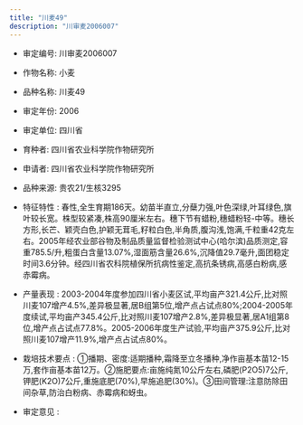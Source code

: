 ```yaml
---
title: "川麦49"
description: "川审麦2006007"
---
```

* 审定编号:  川审麦2006007

*  作物名称:  小麦

*  品种名称:  川麦49

*  审定年份:  2006

*  审定单位:  四川省

* 育种者:  四川省农业科学院作物研究所

*  申请者:  四川省农业科学院作物研究所

*  品种来源:  贵农21/生核3295

*  特征特性 : 
春性,全生育期186天。幼苗半直立,分蘖力强,叶色深绿,叶耳绿色,旗叶较长宽。株型较紧凑,株高90厘米左右。穗下节有蜡粉,穗蜡粉轻-中等。穗长方形,长芒、颖壳白色,护颖无茸毛,籽粒白色,半角质,腹沟浅,饱满,千粒重42克左右。2005年经农业部谷物及制品质量监督检验测试中心(哈尔滨)品质测定,容重785.5/升,粗蛋白含量13.07%,湿面筋含量26.6%,沉降值29.7毫升,面团稳定时间3.6分钟。经四川省农科院植保所抗病性鉴定,高抗条锈病,高感白粉病,感赤霉病。
 
*  产量表现 : 
2003-2004年度参加四川省小麦区试,平均亩产321.4公斤,比对照川麦107增产4.5%,差异极显著,居B组第5位,增产点占试点80%;2004-2005年度续试,平均亩产345.4公斤,比对照川麦107增产2.8%,差异极显著,居A1组第8位,增产点占试点77.8%。2005-2006年度生产试验,平均亩产375.9公斤,比对照川麦107增产11.9%,增产点占试点80%。

*  栽培技术要点 : 
①播期、密度:适期播种,霜降至立冬播种,净作亩基本苗12-15万,套作亩基本苗12万。②施肥要点:亩施纯氮10公斤左右,磷肥(P2O5)7公斤,钾肥(K2O)7公斤,重施底肥(70%),早施追肥(30%)。③田间管理:注意防除田间杂草,防治白粉病、赤霉病和蚜虫。

*  审定意见 : 


